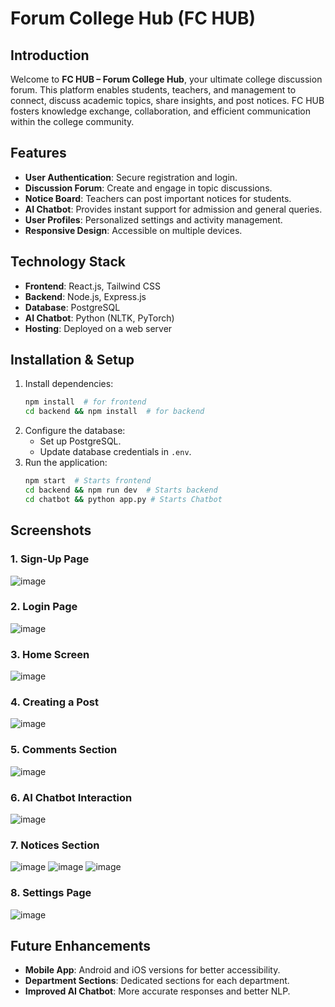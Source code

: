 # Forum College Hub (FC HUB)

## Introduction
Welcome to **FC HUB – Forum College Hub**, your ultimate college discussion forum. This platform enables students, teachers, and management to connect, discuss academic topics, share insights, and post notices. FC HUB fosters knowledge exchange, collaboration, and efficient communication within the college community.

## Features
- **User Authentication**: Secure registration and login.
- **Discussion Forum**: Create and engage in topic discussions.
- **Notice Board**: Teachers can post important notices for students.
- **AI Chatbot**: Provides instant support for admission and general queries.
- **User Profiles**: Personalized settings and activity management.
- **Responsive Design**: Accessible on multiple devices.

## Technology Stack
- **Frontend**: React.js, Tailwind CSS
- **Backend**: Node.js, Express.js
- **Database**: PostgreSQL
- **AI Chatbot**: Python (NLTK, PyTorch)
- **Hosting**: Deployed on a web server

## Installation & Setup

1. Install dependencies:
   ```sh
   npm install  # for frontend
   cd backend && npm install  # for backend
   ```
2. Configure the database:
   - Set up PostgreSQL.
   - Update database credentials in `.env`.
3. Run the application:
   ```sh
   npm start  # Starts frontend
   cd backend && npm run dev  # Starts backend
   cd chatbot && python app.py # Starts Chatbot
   ```

## Screenshots
### 1. Sign-Up Page
![image](https://github.com/user-attachments/assets/16898901-a0da-4821-8ef8-0bc36fd7fa2d)
### 2. Login Page
![image](https://github.com/user-attachments/assets/3847ba9b-5a7f-41ea-ac06-219520b04e8c)
### 3. Home Screen
![image](https://github.com/user-attachments/assets/ff983ad2-7504-4115-b2bf-a2d0be1a6390)
### 4. Creating a Post
![image](https://github.com/user-attachments/assets/05dfe523-7e3a-4a62-83f8-f3e068b6f065)
### 5. Comments Section
![image](https://github.com/user-attachments/assets/75067c63-1aca-4f50-a668-3b8b9a813ca0)
### 6. AI Chatbot Interaction
![image](https://github.com/user-attachments/assets/d4835e7e-3223-4f9b-ab8d-065cb632f277)
### 7. Notices Section
![image](https://github.com/user-attachments/assets/87c639ec-85a1-41e7-bc2c-89d32aa6585f)
![image](https://github.com/user-attachments/assets/30c022d7-b469-4991-8fe3-9da2b78e87ee)
![image](https://github.com/user-attachments/assets/a046184d-1de4-4a28-878e-1946ce427f1d)
### 8. Settings Page
![image](https://github.com/user-attachments/assets/664aa136-381d-4100-a228-7ca78ab91ee0)

## Future Enhancements
- **Mobile App**: Android and iOS versions for better accessibility.
- **Department Sections**: Dedicated sections for each department.
- **Improved AI Chatbot**: More accurate responses and better NLP.




